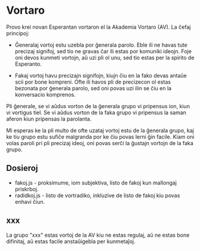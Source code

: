 # Vortaro

Provo krei novan Esperantan vortaron el la Akademia Vortaro (AV). La ĉefaj principoj:

* Ĝeneralaj vortoj estu uzebla por ĝenerala parolo. Eble ili ne havas tute precizaj signifoj, sed tio ne gravas ĉar ili estas por komuniki ideojn. Foje oni devos kunmeti vortojn, aŭ uzi pli ol unu, sed tio estas per la spirito de Esperanto.

* Fakaj vortoj havu precizajn signifojn, kiujn ĉiu en la fako devas antaŭe scii por bone kompreni. Ofte ili havos pli de precizecon ol estas bezonata por ĝenerala parolo, sed oni povas uzi ilin se ĉiu en la konversacio komprenos.

Pli ĝenerale, se vi aŭdus vorton de la ĝenerala grupo vi pripensus ion, kiun vi vortigus tiel. Se vi aŭdus vorton de la faka grupo vi pripensus la saman aferon kiun pripensas la parolanta.

Mi esperas ke la pli multo de ofte uzataj vortoj estu de la ĝenerala grupo, kaj ke tiu grupo estu sufiĉe malgranda por ke ĉiu povas lerni ĝin facile. Kiam oni volas paroli pri pli precizaj ideoj, oni povas serĉi la ĝustajn vortojn de la faka grupo.

## Dosieroj

* fakoj.js - proksimume, iom subjektiva, listo de fakoj kun mallongaj priskrboj.
* radidkoj.js - listo de vortradiko, inkluzive de listo de fakoj kiu povas enhavi ĉiun.

## xxx

La grupo "xxx" estas vortoj de la AV kiu ne estas regulaj, aŭ ne estas bone difinitaj, aŭ estas facile anstaŭigebla per kunmetaĵoj.
